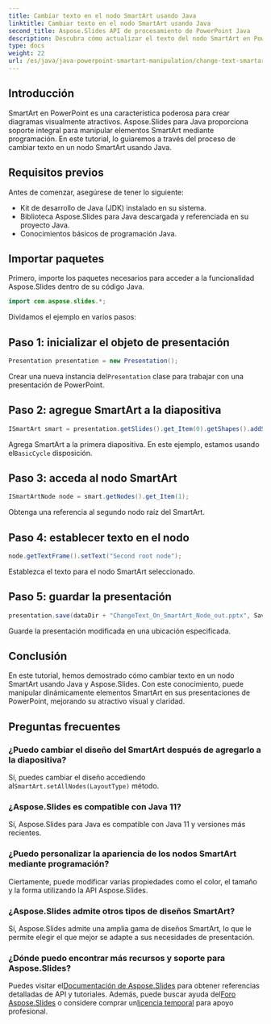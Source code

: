 ```yaml
---
title: Cambiar texto en el nodo SmartArt usando Java
linktitle: Cambiar texto en el nodo SmartArt usando Java
second_title: Aspose.Slides API de procesamiento de PowerPoint Java
description: Descubra cómo actualizar el texto del nodo SmartArt en PowerPoint usando Java con Aspose.Slides, mejorando la personalización de la presentación.
type: docs
weight: 22
url: /es/java/java-powerpoint-smartart-manipulation/change-text-smartart-node-java/
---
```

## Introducción
SmartArt en PowerPoint es una característica poderosa para crear diagramas visualmente atractivos. Aspose.Slides para Java proporciona soporte integral para manipular elementos SmartArt mediante programación. En este tutorial, lo guiaremos a través del proceso de cambiar texto en un nodo SmartArt usando Java.
## Requisitos previos
Antes de comenzar, asegúrese de tener lo siguiente:
- Kit de desarrollo de Java (JDK) instalado en su sistema.
- Biblioteca Aspose.Slides para Java descargada y referenciada en su proyecto Java.
- Conocimientos básicos de programación Java.

## Importar paquetes
Primero, importe los paquetes necesarios para acceder a la funcionalidad Aspose.Slides dentro de su código Java.
```java
import com.aspose.slides.*;
```
Dividamos el ejemplo en varios pasos:
## Paso 1: inicializar el objeto de presentación
```java
Presentation presentation = new Presentation();
```
 Crear una nueva instancia del`Presentation` clase para trabajar con una presentación de PowerPoint.
## Paso 2: agregue SmartArt a la diapositiva
```java
ISmartArt smart = presentation.getSlides().get_Item(0).getShapes().addSmartArt(10, 10, 400, 300, SmartArtLayoutType.BasicCycle);
```
 Agrega SmartArt a la primera diapositiva. En este ejemplo, estamos usando el`BasicCycle` disposición.
## Paso 3: acceda al nodo SmartArt
```java
ISmartArtNode node = smart.getNodes().get_Item(1);
```
Obtenga una referencia al segundo nodo raíz del SmartArt.
## Paso 4: establecer texto en el nodo
```java
node.getTextFrame().setText("Second root node");
```
Establezca el texto para el nodo SmartArt seleccionado.
## Paso 5: guardar la presentación
```java
presentation.save(dataDir + "ChangeText_On_SmartArt_Node_out.pptx", SaveFormat.Pptx);
```
Guarde la presentación modificada en una ubicación especificada.

## Conclusión
En este tutorial, hemos demostrado cómo cambiar texto en un nodo SmartArt usando Java y Aspose.Slides. Con este conocimiento, puede manipular dinámicamente elementos SmartArt en sus presentaciones de PowerPoint, mejorando su atractivo visual y claridad.
## Preguntas frecuentes
### ¿Puedo cambiar el diseño del SmartArt después de agregarlo a la diapositiva?
 Sí, puedes cambiar el diseño accediendo al`SmartArt.setAllNodes(LayoutType)` método.
### ¿Aspose.Slides es compatible con Java 11?
Sí, Aspose.Slides para Java es compatible con Java 11 y versiones más recientes.
### ¿Puedo personalizar la apariencia de los nodos SmartArt mediante programación?
Ciertamente, puede modificar varias propiedades como el color, el tamaño y la forma utilizando la API Aspose.Slides.
### ¿Aspose.Slides admite otros tipos de diseños SmartArt?
Sí, Aspose.Slides admite una amplia gama de diseños SmartArt, lo que le permite elegir el que mejor se adapte a sus necesidades de presentación.
### ¿Dónde puedo encontrar más recursos y soporte para Aspose.Slides?
 Puedes visitar el[Documentación de Aspose.Slides](https://reference.aspose.com/slides/java/) para obtener referencias detalladas de API y tutoriales. Además, puede buscar ayuda del[Foro Aspose.Slides](https://forum.aspose.com/c/slides/11) o considere comprar un[licencia temporal](https://purchase.aspose.com/temporary-license/) para apoyo profesional.